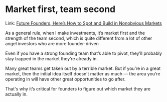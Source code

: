 # Market first, team second

Link: [Future Founders, Here’s How to Spot and Build in Nonobvious Markets](https://firstround.com/review/future-founders-heres-how-to-spot-and-build-in-nonobvious-markets/)

As a general rule, when I make investments, it’s market first and the strength of the team second, which is quite different from a lot of other angel investors who are more founder-driven

Even if you have a strong founding team that’s able to pivot, they’ll probably stay trapped in the market they’re already in.

Many great teams get taken out by a terrible market. But if you’re in a great market, then the initial idea itself doesn’t matter as much — the area you’re operating in will have other great opportunities to go after.

That's why it’s critical for founders to figure out which market they are actually in.
